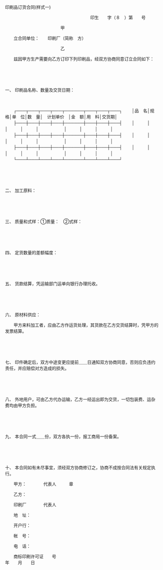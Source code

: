 



印刷品订货合同(样式一)



 

　　　　　　　　　　　　　　　　　　　　印生　　字（８　）第　　号

　　　　　　　　　　　　　甲

　　立合同单位：　　印刷厂（简称　方）

　　　　　　　　　　　　　乙

　　兹因甲方生产需要向乙方订印下列印刷品，经双方协商同意订立合同如下：

　　

　　

一、
印刷品名称、数量及交货日期：

　　


　　┌───┬───┬───┬───┬──────┬───┬───┬───┐
　　│品　名│规　格│单　位│数　量│　计划单价　│金　额│用　料│交货期│
　　├───┼───┼───┼───┼──────┼───┼───┼───┤
　　│　　　│　　　│　　　│　　　│　　　　　　│　　　│　　　│　　　│
　　├───┼───┼───┼───┼──────┼───┼───┼───┤
　　│　　　│　　　│　　　│　　　│　　　　　　│　　　│　　　│　　　│
　　├───┼───┼───┼───┼──────┼───┼───┼───┤
　　│　　　│　　　│　　　│　　　│　　　　　　│　　　│　　　│　　　│
　　└───┴───┴───┴───┴──────┴───┴───┴───┘
　　


　　

　　

二、
加工原料：

　　

　　

三、
质量和式样：①质量：　②式样：

　　

　　

四、
定货数量的差额幅度：

　　

　　

五、
货款结算，凭运输部门运单向银行办理托收。

　　

　　

六、
原材料供应：

　　甲方来料加工者，应由乙方作运货处理，其货款在乙方交货结算时，凭甲方的发票结算。

　　

　　

七、
印件确定后，双方中途变更应提前＿＿日通知双方协商同意，否则应负违约责任，并应赔偿对方造成的损失。

　　

　　

八、
外地用户，可由乙方代办运输，乙方一经运出即为交货，一切包装费、运杂费均由甲方负担。

　　

　　

九、
本合同一式＿＿份，双方各执一份，报工商局一份备案。

　　

　　

十、
本合同如有未尽事宜，须经双方协商修订之，协商不成按合同法有关规定执行。

　　甲方：　　　　代表人　　　章　　　　　　　

　　乙方：

　　印刷厂　　　　代表人

　　地　址：

　　开户行：

　　帐　号：

　　电　话：

　　商标印刷许可证　　号　　　　　　　　　　　　　　　　　　　　　　　　　　　　年　　月　　日